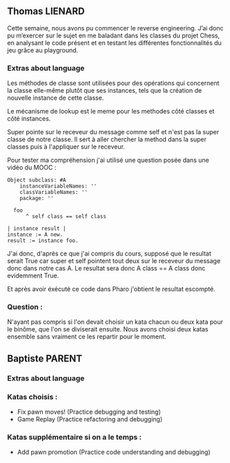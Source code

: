 ## Thomas LIENARD

Cette semaine, nous avons pu commencer le reverse engineering. J’ai donc pu m’exercer sur le sujet en me baladant dans les classes du projet Chess, en analysant le code présent et en testant les différentes fonctionnalités du jeu grâce au playground.

### Extras about language

Les méthodes de classe sont utilisées pour des opérations qui concernent la classe elle-même plutôt que ses instances, tels que la création de nouvelle instance de cette classe.

Le mécanisme de lookup est le meme pour les methodes côté classes et côté instances.

Super pointe sur le receveur du message comme self et n'est pas la super classe de notre classe. Il sert à aller chercher la method dans la super classes puis à l'appliquer sur le receveur.

Pour tester ma compréhension j'ai utilisé une question posée dans une vidéo du MOOC : 

```
Object subclass: #A
	instanceVariableNames: ''
	classVariableNames: ''
	package: ''

  foo 
	  ^ self class == self class

| instance result |
instance := A new.
result := instance foo.
```

J'ai donc, d'après ce que j'ai compris du cours, supposé que le resultat serait True car super et self pointent tout deux sur le receveur du message donc dans notre cas A. Le resultat sera donc A class == A class donc evidemment True.

Et après avoir éxécuté ce code dans Pharo j'obtient le resultat escompté.

### Question : 

N'ayant pas compris si l'on devait choisir un kata chacun ou deux kata pour le binôme, que l'on se diviserait ensuite. Nous avons choisi deux katas ensemble sans vraiment ce les repartir pour le moment.

## Baptiste PARENT

### Extras about language

### Katas choisis : 

 * Fix pawn moves! (Practice debugging and testing)
 * Game Replay (Practice refactoring and debugging)

### Katas supplémentaire si on a le temps : 

 * Add pawn promotion (Practice code understanding and debugging)
